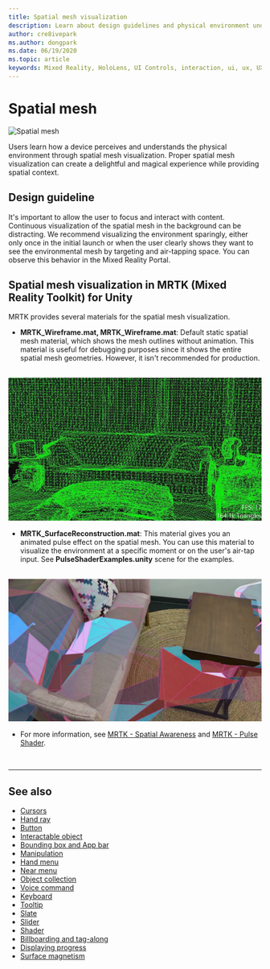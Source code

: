 ```yaml
---
title: Spatial mesh visualization
description: Learn about design guidelines and physical environment understanding with spatial mesh visualization in MRTK.
author: cre8ivepark
ms.author: dongpark
ms.date: 06/19/2020
ms.topic: article
keywords: Mixed Reality, HoloLens, UI Controls, interaction, ui, ux, UX Design, spatial UI, spatial interaction, 3D UI, 3D UX, mixed reality headset, windows mixed reality headset, virtual reality headset, HoloLens, MRTK, Mixed Reality Toolkit
---
```


# Spatial mesh

![Spatial mesh](images/MRTK_PulseShader_SpatialMesh.gif)

Users learn how a device perceives and understands the physical environment through spatial mesh visualization. Proper spatial mesh visualization can create a delightful and magical experience while providing spatial context.  

## Design guideline

It's important to allow the user to focus and interact with content. Continuous visualization of the spatial mesh in the background can be distracting. We recommend visualizing the environment sparingly, either only once in the initial launch or when the user clearly shows they want to see the environmental mesh by targeting and air-tapping space. You can observe this behavior in the Mixed Reality Portal.
<br>

## Spatial mesh visualization in MRTK (Mixed Reality Toolkit) for Unity

MRTK provides several materials for the spatial mesh visualization.

- **MRTK_Wireframe.mat, MRTK_Wireframe.mat**: Default static spatial mesh material, which shows the mesh outlines without animation. This material is useful for debugging purposes since it shows the entire spatial mesh geometries. However, it isn't recommended for production.
<br>
<img src="images/SurfaceReconstruction.jpg" alt="Wireframe spatial mesh visualization" width="640px">

- **MRTK_SurfaceReconstruction.mat**: This material gives you an animated pulse effect on the spatial mesh. You can use this material to visualize the environment at a specific moment or on the user's air-tap input. See **PulseShaderExamples.unity** scene for the examples.
<br>
<img src="images/MRTK_SRMesh_Pulse.jpg" alt="Pulse spatial mesh visualization" width="640px">

* For more information, see [MRTK - Spatial Awareness](https://docs.microsoft.com/windows/mixed-reality/mrtk-unity/features/spatial-awareness/spatial-awareness-getting-started) and [MRTK - Pulse Shader](https://docs.microsoft.com/windows/mixed-reality/mrtk-unity/features/experimental/pulse-shader).

<br>

---

## See also

* [Cursors](cursors.md)
* [Hand ray](point-and-commit.md)
* [Button](button.md)
* [Interactable object](interactable-object.md)
* [Bounding box and App bar](app-bar-and-bounding-box.md)
* [Manipulation](direct-manipulation.md)
* [Hand menu](hand-menu.md)
* [Near menu](near-menu.md)
* [Object collection](object-collection.md)
* [Voice command](voice-input.md)
* [Keyboard](keyboard.md)
* [Tooltip](tooltip.md)
* [Slate](slate.md)
* [Slider](slider.md)
* [Shader](shader.md)
* [Billboarding and tag-along](billboarding-and-tag-along.md)
* [Displaying progress](progress.md)
* [Surface magnetism](surface-magnetism.md)
